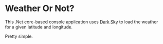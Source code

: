 # Weather Or Not?

This .Net core-based console application uses [Dark Sky](https://darksky.net/) to load the weather for a given latitude and longitude.

Pretty simple.
